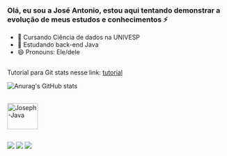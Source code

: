 ### Olá, eu sou a José Antonio, estou aqui tentando demonstrar a evolução de meus estudos e conhecimentos ⚡

- 🔭 Cursando Ciência de dados na UNIVESP
- 🌱 Estudando back-end Java
- 😄 Pronouns: Ele/dele

##
  Tutorial para Git stats nesse link: [tutorial](https://github.com/anuraghazra/github-readme-stats/blob/master/readme.md#deploy-on-your-own-vercel-instance)
  
  

  ![Anurag's GitHub stats](https://github-readme-stats.vercel.app/api?username=Jose-Antonio98&show_icons=true&theme=midnight-purple)
  
  
  <div style="display: inline_block"><br>
    <img align="center" alt="Joseph-Java" height="60" width="70" src="https://cdn.jsdelivr.net/gh/devicons/devicon/icons/java/java-original-wordmark.svg">
</div>
          
##

  <div>
    <a href="https://www.instagram.com/_oh.joseph_/" target="_blank"><img src="https://img.shields.io/badge/-Instagram-%23E4405F?style=for-the-badge&logo=instagram&logoColor=white" target="_blank"></a>
    <a href = "mailto:joseantoniochavesjunior@gmail.com"><img src="https://img.shields.io/badge/-Gmail-%23333?style=for-the-badge&logo=gmail&logoColor=white" target="_blank"></a>
  <a href="https://www.linkedin.com/in/josé-antônio-chaves-junior-592aa0242" target="_blank"><img src="https://img.shields.io/badge/-LinkedIn-%230077B5?style=for-the-badge&logo=linkedin&logoColor=white" target="_blank"></a> 
  </div>
  
##      
          
